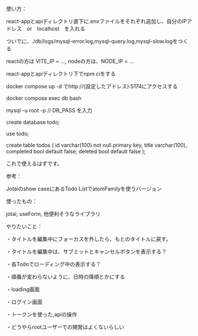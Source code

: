 
使い方：

react-appとapiディレクトリ直下に.envファイルをそれぞれ追加し、自分のIPアドレス　or　localhost　を入れる

ついでに、./db/logs/mysql-error.log,mysql-query.log,mysql-slow.logをつくる

reactの方は VITE_IP = ..., nodeの方は、NODE_IP = ...

react-appとapiディレクトリ下でnpm ciをする

docker compose up -d でhttp://{設定したアドレス}:5174にアクセスする

docker compose exec db bash

mysql -u root -p // DB_PASS を入力

create database todo;

use todo;

create table todos (
  id varchar(100) not null primary key,
  title varchar(100),
  completed bool default false,
  deleted bool default false
);

これで使えるはずです。

参考：

Jotaiのshow caseにあるTodo ListでatomFamilyを使うバージョン

使ったもの：

jotai, useForm, 他便利そうなライブラリ

やりたいこと：

・タイトルを編集中にフォーカスを外したら、もとのタイトルに戻す。

・タイトルを編集中は、サブミットとキャンセルボタンを表示する？

・各Todoでローディング中の表示する？

・順番が変わらないように、日時の降順とかにする

・loading画面

・ログイン画面

・トークンを使った,apiの操作

・どうやらrootユーザーでの開発はよくないらしい